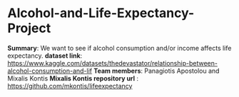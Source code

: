 # Alcohol-and-Life-Expectancy-Project
**Summary**: We want to see if alcohol consumption and/or income affects life expectancy.
**dataset link**: https://www.kaggle.com/datasets/thedevastator/relationship-between-alcohol-consumption-and-lif
**Team members**: Panagiotis Apostolou and Mixalis Kontis
**Mixalis Kontis repository url** : https://github.com/mkontis/lifeexpectancy